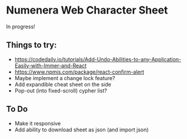 # Numenera Web Character Sheet

In progress!

## Things to try:

- https://codedaily.io/tutorials/Add-Undo-Abilities-to-any-Application-Easily-with-Immer-and-React
- https://www.npmjs.com/package/react-confirm-alert
- Maybe implement a change lock feature?
- Add expandible cheat sheet on the side
- Pop-out (into fixed-scroll) cypher list?

## To Do

- Make it responsive
- Add ability to download sheet as json (and import json)
